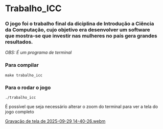 # Trabalho_ICC
### O jogo foi o trabalho final da diciplina de Introdução a Ciência da Computação, cujo objetivo era desenvolver um software que mostra-se que investir nas mulheres no país gera grandes resultados.
*OBS: É um programa de terminal*
### Para compilar
```
make trabalho_icc
```

### Para o rodar o jogo
```
./trabalho_icc
```

É possível que seja necessário alterar o zoom do terminal para ver a tela do jogo completo

[Gravação de tela de 2025-09-29 14-40-26.webm](https://github.com/user-attachments/assets/e482a350-92d5-46ef-863d-5a66cd8b48d7)
